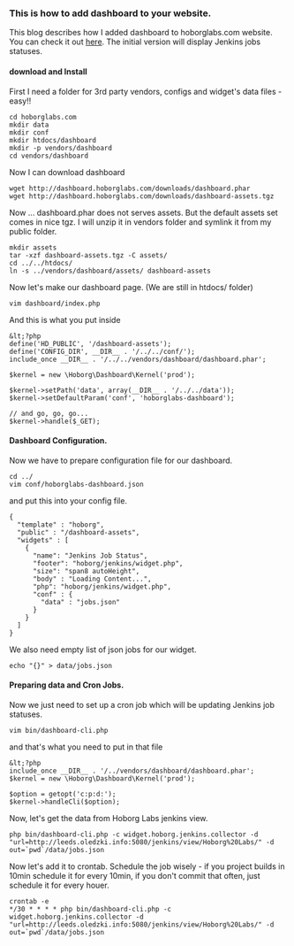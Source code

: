 ### This is how to __add dashboard__ to your website.

This blog describes how I added dashboard to hoborglabs.com website. 
You can check it out [here](/dashboard). The 
initial version will display Jenkins jobs statuses.

#### download and Install

First I need a folder for 3rd party vendors, configs and widget's data files - easy!!
~~~~
cd hoborglabs.com
mkdir data
mkdir conf
mkdir htdocs/dashboard
mkdir -p vendors/dashboard
cd vendors/dashboard
~~~~

Now I can download dashboard
~~~~
wget http://dashboard.hoborglabs.com/downloads/dashboard.phar
wget http://dashboard.hoborglabs.com/downloads/dashboard-assets.tgz
~~~~

Now ... dashboard.phar does not serves assets. But the default assets set comes
in nice tgz. I will unzip it in vendors folder and symlink it from my public 
folder.
~~~~
mkdir assets
tar -xzf dashboard-assets.tgz -C assets/
cd ../../htdocs/
ln -s ../vendors/dashboard/assets/ dashboard-assets
~~~~

Now let's make our dashboard page. (We are still in htdocs/ folder)
~~~~
vim dashboard/index.php
~~~~

And this is what you put inside
~~~~
&lt;?php
define('HD_PUBLIC', '/dashboard-assets');
define('CONFIG_DIR', __DIR__ . '/../../conf/');
include_once __DIR__ . '/../../vendors/dashboard/dashboard.phar';

$kernel = new \Hoborg\Dashboard\Kernel('prod');

$kernel->setPath('data', array(__DIR__ . '/../../data'));
$kernel->setDefaultParam('conf', 'hoborglabs-dashboard');

// and go, go, go...
$kernel->handle($_GET);
~~~~


#### Dashboard __Configuration__.

Now we have to prepare configuration file for our dashboard.

~~~~
cd ../
vim conf/hoborglabs-dashboard.json
~~~~

and put this into your config file.
~~~~
{
  "template" : "hoborg",
  "public" : "/dashboard-assets",
  "widgets" : [
    {
      "name": "Jenkins Job Status",
      "footer": "hoborg/jenkins/widget.php",
      "size": "span8 autoHeight",
      "body" : "Loading Content...",
      "php": "hoborg/jenkins/widget.php",
      "conf" : {
        "data" : "jobs.json"
      }
    }
  ]
}
~~~~

We also need empty list of json jobs for our widget.
~~~~
echo "{}" > data/jobs.json
~~~~


#### Preparing data and __Cron Jobs__.

Now we just need to set up a cron job which will be updating Jenkins job statuses.

~~~~
vim bin/dashboard-cli.php
~~~~

and that's what you need to put in that file
~~~~
&lt;?php
include_once __DIR__ . '/../vendors/dashboard/dashboard.phar';
$kernel = new \Hoborg\Dashboard\Kernel('prod');

$option = getopt('c:p:d:');
$kernel->handleCli($option);
~~~~

Now, let's get the data from Hoborg Labs jenkins view.
~~~~
php bin/dashboard-cli.php -c widget.hoborg.jenkins.collector -d "url=http://leeds.oledzki.info:5080/jenkins/view/Hoborg%20Labs/" -d out=`pwd`/data/jobs.json
~~~~

Now let's add it to crontab. Schedule the job wisely - if you project builds in
10min schedule it for every 10min, if you don't commit that often, just 
schedule it for every houer.
~~~~
crontab -e
*/30 * * * * php bin/dashboard-cli.php -c widget.hoborg.jenkins.collector -d "url=http://leeds.oledzki.info:5080/jenkins/view/Hoborg%20Labs/" -d out=`pwd`/data/jobs.json
~~~~